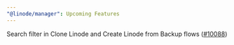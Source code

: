 ```yaml
---
"@linode/manager": Upcoming Features
---
```


Search filter in Clone Linode and Create Linode from Backup flows ([#10088](https://github.com/linode/manager/pull/10088))
